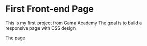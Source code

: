 # First Front-end Page

This is my first project from Gama Academy
The goal is to build a responsive page with CSS design

<a href="https://manoelmartins1980.github.io/first-frontend-project/" target="_blank">The page</a>

